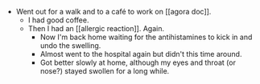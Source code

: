 - Went out for a walk and to a café to work on [[agora doc]].
  - I had good coffee.
  - Then I had an [[allergic reaction]]. Again.
    - Now I'm back home waiting for the antihistamines to kick in and undo the swelling.
    - Almost went to the hospital again but didn't this time around.
    - Got better slowly at home, although my eyes and throat (or nose?) stayed swollen for a long while.
